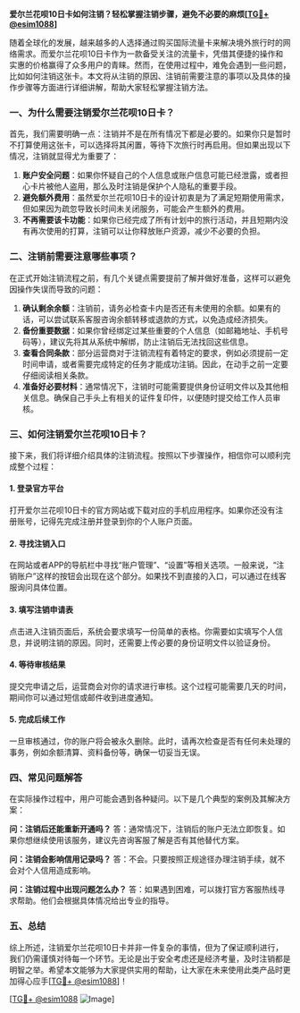 **爱尔兰花呗10日卡如何注销？轻松掌握注销步骤，避免不必要的麻烦[[TG💪+ @esim1088](https://t.me/s/esim1088)]**

随着全球化的发展，越来越多的人选择通过购买国际流量卡来解决境外旅行时的网络需求。而爱尔兰花呗10日卡作为一款备受关注的流量卡，凭借其便捷的操作和实惠的价格赢得了众多用户的青睐。然而，在使用过程中，难免会遇到一些问题，比如如何注销这张卡。本文将从注销的原因、注销前需要注意的事项以及具体的操作步骤等方面进行详细讲解，帮助大家轻松掌握注销方法。

### 一、为什么需要注销爱尔兰花呗10日卡？

首先，我们需要明确一点：注销并不是在所有情况下都是必要的。如果你只是暂时不打算使用这张卡，可以选择将其闲置，等待下次旅行时再启用。但如果出现以下情况，注销就显得尤为重要了：

1. **账户安全问题**：如果你怀疑自己的个人信息或账户信息可能已经泄露，或者担心卡片被他人盗用，那么及时注销是保护个人隐私的重要手段。
2. **避免额外费用**：虽然爱尔兰花呗10日卡的设计初衷是为了满足短期使用需求，但如果因为疏忽导致长时间未关闭服务，可能会产生额外的费用。
3. **不再需要该卡功能**：如果你已经完成了所有计划中的旅行活动，并且短期内没有再次使用的打算，注销可以让你释放账户资源，减少不必要的负担。

### 二、注销前需要注意哪些事项？

在正式开始注销流程之前，有几个关键点需要提前了解并做好准备，这样可以避免因操作失误而导致的问题：

1. **确认剩余余额**：注销前，请务必检查卡内是否还有未使用的余额。如果有的话，可以尝试联系客服咨询余额转移或退款的方式，以免造成经济损失。
2. **备份重要数据**：如果你曾经绑定过某些重要的个人信息（如邮箱地址、手机号码等），建议先将其从系统中解绑，防止注销后无法找回这些信息。
3. **查看合同条款**：部分运营商对于注销流程有着特定的要求，例如必须提前一定时间申请，或者需要完成特定的任务才能成功注销。因此，在动手之前一定要仔细阅读相关条款。
4. **准备好必要材料**：通常情况下，注销时可能需要提供身份证明文件以及其他相关信息。确保自己手头上有相关的证件复印件，以便随时提交给工作人员审核。

### 三、如何注销爱尔兰花呗10日卡？

接下来，我们将详细介绍具体的注销流程。按照以下步骤操作，相信你可以顺利完成整个过程：

#### 1. 登录官方平台
打开爱尔兰花呗10日卡的官方网站或下载对应的手机应用程序。如果你还没有注册账号，记得先完成注册并登录到你的个人账户页面。

#### 2. 寻找注销入口
在网站或者APP的导航栏中寻找“账户管理”、“设置”等相关选项。一般来说，“注销账户”这样的按钮会出现在这个部分。如果找不到直接的入口，可以通过在线客服询问具体位置。

#### 3. 填写注销申请表
点击进入注销页面后，系统会要求填写一份简单的表格。你需要如实填写个人信息，并说明注销的原因。同时，还需要上传必要的身份证明文件以验证身份。

#### 4. 等待审核结果
提交完申请之后，运营商会对你的请求进行审核。这个过程可能需要几天的时间，期间你可以通过短信或邮件收到进度通知。

#### 5. 完成后续工作
一旦审核通过，你的账户将会被永久删除。此时，请再次检查是否有任何未处理的事务，例如余额清算、资料备份等，确保一切妥当无误。

### 四、常见问题解答

在实际操作过程中，用户可能会遇到各种疑问。以下是几个典型的案例及其解决方案：

**问：注销后还能重新开通吗？**
答：通常情况下，注销后的账户无法立即恢复。如果你想继续使用该服务，建议先咨询客服了解是否有其他替代方案。

**问：注销会影响信用记录吗？**
答：不会。只要按照正规途径办理注销手续，就不会对个人信用造成影响。

**问：注销过程中出现问题怎么办？**
答：如果遇到困难，可以拨打官方客服热线寻求帮助。他们会根据具体情况给出专业的指导。

### 五、总结

综上所述，注销爱尔兰花呗10日卡并非一件复杂的事情，但为了保证顺利进行，我们仍需谨慎对待每一个环节。无论是出于安全考虑还是经济考量，及时注销都是明智之举。希望本文能够为大家提供实用的帮助，让大家在未来使用此类产品时更加得心应手[[TG💪+ @esim1088](https://t.me/s/esim1088)]！

[[TG💪+ @esim1088](https://t.me/s/esim1088) ![Image](https://i.postimg.cc/4NQfJmqS/Snipaste-2025-05-13-00-14-12.png)]
